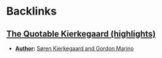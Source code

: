 
# Backlinks
## [The Quotable Kierkegaard (highlights)](<The Quotable Kierkegaard (highlights).md>)
- **[Author](<Author.md>):** [Søren Kierkegaard and Gordon Marino](<Søren Kierkegaard and Gordon Marino.md>)

